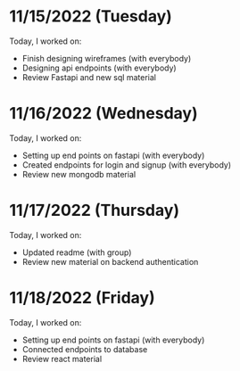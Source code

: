 # 11/15/2022 (Tuesday)
Today, I worked on:
- Finish designing wireframes (with everybody)
- Designing api endpoints (with everybody)
- Review Fastapi and new sql material


# 11/16/2022 (Wednesday)
Today, I worked on:
- Setting up end points on fastapi (with everybody)
- Created endpoints for login and signup (with everybody)
- Review new mongodb material


# 11/17/2022 (Thursday)
Today, I worked on:
- Updated readme (with group)
- Review new material on backend authentication

# 11/18/2022 (Friday)
Today, I worked on:
- Setting up end points on fastapi (with everybody)
- Connected endpoints to database
- Review react material

